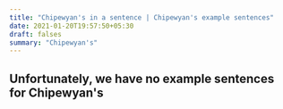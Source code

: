 ```yaml
---
title: "Chipewyan's in a sentence | Chipewyan's example sentences"
date: 2021-01-20T19:57:50+05:30
draft: falses
summary: "Chipewyan's"
---
```

## Unfortunately, we have no example sentences for Chipewyan's                 
